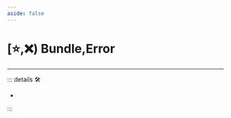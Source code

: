 ```yaml
---
aside: false
---
```

# [⭐,❌) <labor>Bundle</labor>,Error

---

<!-- =================================================== -->
<!-- =================================================== -->
<!-- =================================================== -->
<!-- =================================================== -->
<!-- =================================================== -->
::: details 🛠

-

:::
